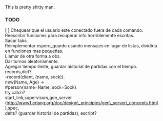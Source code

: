 This is pretty shitty man.

### TODO
[ ] Chequear que el usuario este conectado fuera de cada comando.  
  Reescribir funciones para recuperar info horriblemente escritas.  
  Sacar tabs.  
  Reimplementar espero\_guardo usando mensajes en lugar de listas, dividirla en funciones mas pequeñas.  
  Llamar de otra forma a obs.  
  Dar turnos aleatoriamente.  
  Agregar tiempo límite, guardar historial de partidas con el tiempo.  
  records,dict?  
  -record(client, {name, sock}).  
  new(Name, Age) ->  
    #person{name=Name, sock=Sock}.  
  try,catch?  
  start\_link,supervisors,gen\_server (http://www1.erlang.org/doc/design\_principles/gen\_server\_concepts.html),spec,  
delts? (guardar historial de partidas), escript?  
